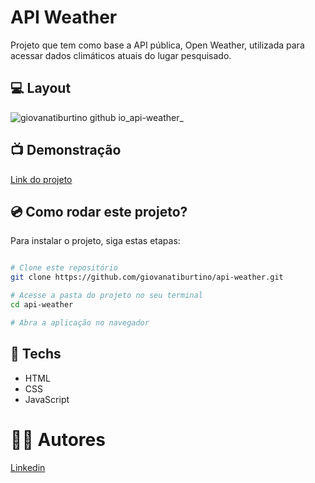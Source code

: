 # API Weather

Projeto que tem como base a API pública, Open Weather, utilizada para acessar dados climáticos atuais do lugar pesquisado.

## 💻 Layout
![giovanatiburtino github io_api-weather_](https://user-images.githubusercontent.com/111311581/221433874-4927cfb8-7322-49ef-946a-bfbb18f48869.png)

## 📺 Demonstração
[Link do projeto](https://giovanatiburtino.github.io/api-weather/)

## 💿 Como rodar este projeto?
Para instalar o projeto, siga estas etapas:
```bash

# Clone este repositório
git clone https://github.com/giovanatiburtino/api-weather.git

# Acesse a pasta do projeto no seu terminal
cd api-weather

# Abra a aplicação no navegador

```

## 🚀 Techs

- HTML
- CSS
- JavaScript

# 👩‍💻 Autores
[Linkedin](linkedin.com/in/giovana-ferreira-tiburtino-475486216/)
